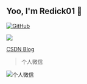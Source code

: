 
## Yoo, I'm Redick01 👋

[![GitHub](https://img.shields.io/badge/dynamic/json?logo=github&label=GitHub&labelColor=495867&color=495867&query=%24.data.totalSubs&url=https%3A%2F%2Fapi.spencerwoo.com%2Fsubstats%2F%3Fsource%3Dgithub%26queryKey%3Dhayschan&style=flat-square)](https://github.com/hayschan)



![](https://github-readme-stats.vercel.app/api?username=Redick01)

[CSDN Blog](https://blog.csdn.net/qq_31279701?spm=1019.2139.3001.5343)


> 个人微信

![个人微信](https://redick01.github.io/redick.github.io/_media/my-qrcode.png)
